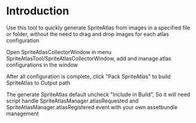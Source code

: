 #  Introduction
Use this tool to quickly generate SpriteAtlas from images in a specified file or folder, without the need to drag and drop images for each atlas configuration

Open SpriteAtlasCollectorWindow in menu SpriteAtlasTool/SpriteAtlasCollectorWindow, add and manage atlas configurations in the window

After all configuration is complete, click "Pack SpriteAtlas" to build SpriteAtlas to Output path

The generate SpriteAtlas default uncheck "Include in Build", So it will need script handle SpriteAtlasManager.atlasRequested and SpriteAtlasManager.atlasRegistered event with your own assetbundle management